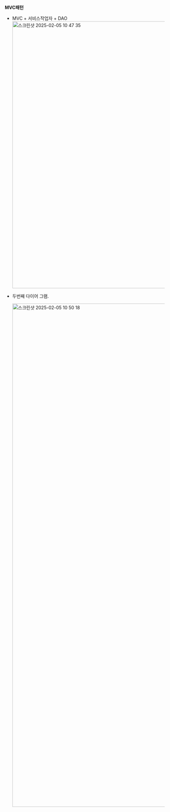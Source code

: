 **MVC패턴**
- MVC + 서비스작업자 + DAO
    <img width="838" alt="스크린샷 2025-02-05 10 47 35" src="https://github.com/user-attachments/assets/10f4a9b7-0126-467d-9a72-c6ef9c117a7e" />

- 두번째 다이어 그램.
  
  <img width="1580" alt="스크린샷 2025-02-05 10 50 18" src="https://github.com/user-attachments/assets/c0a37a26-66ae-448e-8851-1fe48dd0018c" />
